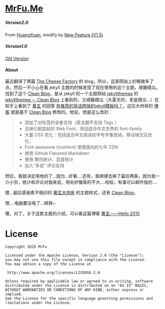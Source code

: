 [MrFu.Me](http://mrfu.me/)
=====================

##### Version2.0

From [HuangXuan](http://huangxuan.me/), modify by [New Feature (V1.5)](https://github.com/Huxpro/huxpro.github.io#new-feature-v15)

##### Version1.0

[Old Version](https://github.com/MrFuFuFu/mrfufufu.github.io/tree/master/version)

#### About

最近翻译了两篇 [The Cheese Factory](http://inthecheesefactory.com/blog) 的 blog，所以，这家网站上的略微多了点，然后一不小心在看 jekyll 主题的时候发现了现在使用的这个主题，顺藤摸瓜，找到了这个 [Clean Blog](https://github.com/IronSummitMedia/startbootstrap-clean-blog-jekyll)，是从 jekyll 的一个主题网站 [jekyllthemes](http://jekyllthemes.org/) 的 [jekyllthemes -- Clean Blog](http://jekyllthemes.org/themes/clean-blog/) 上看到的，又顺藤摸瓜（大夏天的，老是摸瓜...）在知乎上看到了 [黄玄](http://www.zhihu.com/people/huxpro) 的回答 [有推荐的简洁明快的jekyll模板吗？](http://www.zhihu.com/question/20223939/answer/50966881)，这位大帅哥的 [博客](http://huangxuan.me/) 就是基于 [Clean Blog](https://github.com/IronSummitMedia/startbootstrap-clean-blog-jekyll) 修改的。他说，他是这么改的：

>* 添加了对标签的全套支持（原主题不支持 Tags ）
>* 去掉引起挂起的 Web Font，添加适合中文世界的 font-family
>* 大量 CSS 优化：包括适合中文阅读的字号字重改进，移动端交互优化。
>* Font-awesome (iconfont) 使用国内的七牛 CDN
>* 使用 Github Flavored Markdown
>* 使用 腾讯统计、百度统计
>* 加入“多说” 评论支持

然后，我就决定用他的了...因为...好看....还有，我顺便去掉了最后两条，因为我一介小农，统计和评论对我来说，用处好像真的不大....哈哈，有事可以邮件我的....

嗯...最后感谢素不相识的 [黄玄大帅哥](http://www.zhihu.com/people/huxpro) 的主题样式，还有 [Clean Blog](https://github.com/IronSummitMedia/startbootstrap-clean-blog-jekyll)。

嗯....电脑要没电了...拜拜~

喔，对了，关于这款主题的介绍，可以看这篇博客 [黄玄——Hello 2015](http://huangxuan.me/2015/01/29/hello-2015/)



License
============

    Copyright 2015 MrFu

	Licensed under the Apache License, Version 2.0 (the "License");
	you may not use this file except in compliance with the License.
	You may obtain a copy of the License at

     http://www.apache.org/licenses/LICENSE-2.0

	Unless required by applicable law or agreed to in writing, software
	distributed under the License is distributed on an "AS IS" BASIS,
	WITHOUT WARRANTIES OR CONDITIONS OF ANY KIND, either express or implied.
	See the License for the specific language governing permissions and
	limitations under the License.
